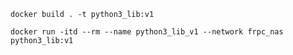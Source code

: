 ```shell
docker build . -t python3_lib:v1
```

```shell
docker run -itd --rm --name python3_lib_v1 --network frpc_nas python3_lib:v1
```














